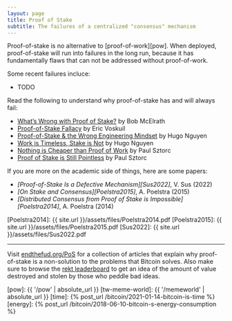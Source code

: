 ```yaml
---
layout: page
title: Proof of Stake
subtitle: The failures of a centralized "consensus" mechanism
---
```


Proof-of-stake is no alternative to [proof-of-work][pow].
When deployed, proof-of-stake will run into failures in the long run, because it has fundamentally flaws that can not be addressed without proof-of-work.

Some recent failures incluce:

- TODO

Read the following to understand why proof-of-stake has and will always fail:

- [What’s Wrong with Proof of Stake?](https://medium.com/@BobMcElrath/whats-wrong-with-proof-of-stake-77d4f370be15) by Bob McElrath
- [Proof-of-Stake Fallacy](https://github.com/libbitcoin/libbitcoin-system/wiki/Proof-of-Stake-Fallacy) by Eric Voskuil
- [Proof-of-Stake & the Wrong Engineering Mindset](https://hugonguyen.medium.com/proof-of-stake-the-wrong-engineering-mindset-15e641ab65a2) by Hugo Nguyen
- [Work is Timeless, Stake is Not](https://hugonguyen.medium.com/work-is-timeless-stake-is-not-554c4450ce18) by Hugo Nguyen
- [Nothing is Cheaper than Proof of Work](https://www.truthcoin.info/blog/pow-cheapest/) by Paul Sztorc
- [Proof of Stake is Still Pointless](https://www.truthcoin.info/blog/pos-still-pointless/) by Paul Sztorc

If you are more on the academic side of things, here are some papers:

- *[Proof-of-Stake Is a Defective Mechanism][Sus2022]*, V. Sus (2022)
- *[On Stake and Consensus][Poelstra2015]*, A. Poelstra (2015)
- *[Distributed Consensus from Proof of Stake is Impossible][Poelstra2014]*, A. Poelstra (2014)

[Poelstra2014]: {{ site.url }}/assets/files/Poelstra2014.pdf
[Poelstra2015]: {{ site.url }}/assets/files/Poelstra2015.pdf
[Sus2022]: {{ site.url }}/assets/files/Sus2022.pdf

---

Visit [endthefud.org/PoS](https://endthefud.org/PoS) for a collection of
articles that explain why proof-of-stake is a non-solution to the problems that
Bitcoin solves. Also make sure to browse the [rekt leaderboard](https://rekt.news/leaderboard/) to get an idea of the amount of value destroyed and stolen by those who peddle bad ideas.

[pow]: {{ '/pow' | absolute_url }}
[tw-meme-world]: {{ '/memeworld' | absolute_url }}
[time]: {% post_url /bitcoin/2021-01-14-bitcoin-is-time %}
[energy]: {% post_url /bitcoin/2018-06-10-bitcoin-s-energy-consumption %}
